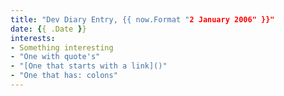 ```yaml
---
title: "Dev Diary Entry, {{ now.Format "2 January 2006" }}"
date: {{ .Date }}
interests:
- Something interesting
- "One with quote's"
- "[One that starts with a link]()"
- "One that has: colons"
---
```

